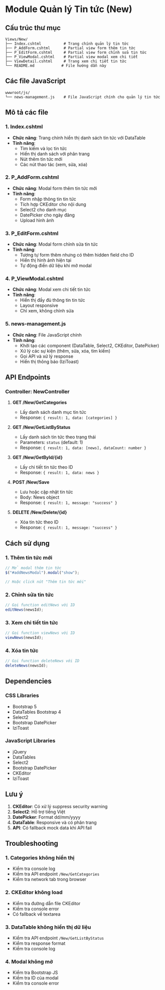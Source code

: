 # Module Quản lý Tin tức (New)

## Cấu trúc thư mục

```
Views/New/
├── Index.cshtml          # Trang chính quản lý tin tức
├── P_AddForm.cshtml      # Partial view form thêm tin tức
├── P_EditForm.cshtml     # Partial view form chỉnh sửa tin tức
├── P_ViewModal.cshtml    # Partial view modal xem chi tiết
├── ViewDetail.cshtml     # Trang xem chi tiết tin tức
└── README.md            # File hướng dẫn này
```

## Các file JavaScript

```
wwwroot/js/
└── news-management.js    # File JavaScript chính cho quản lý tin tức
```

## Mô tả các file

### 1. Index.cshtml

- **Chức năng**: Trang chính hiển thị danh sách tin tức với DataTable
- **Tính năng**:
  - Tìm kiếm và lọc tin tức
  - Hiển thị danh sách với phân trang
  - Nút thêm tin tức mới
  - Các nút thao tác (xem, sửa, xóa)

### 2. P_AddForm.cshtml

- **Chức năng**: Modal form thêm tin tức mới
- **Tính năng**:
  - Form nhập thông tin tin tức
  - Tích hợp CKEditor cho nội dung
  - Select2 cho danh mục
  - DatePicker cho ngày đăng
  - Upload hình ảnh

### 3. P_EditForm.cshtml

- **Chức năng**: Modal form chỉnh sửa tin tức
- **Tính năng**:
  - Tương tự form thêm nhưng có thêm hidden field cho ID
  - Hiển thị hình ảnh hiện tại
  - Tự động điền dữ liệu khi mở modal

### 4. P_ViewModal.cshtml

- **Chức năng**: Modal xem chi tiết tin tức
- **Tính năng**:
  - Hiển thị đầy đủ thông tin tin tức
  - Layout responsive
  - Chỉ xem, không chỉnh sửa

### 5. news-management.js

- **Chức năng**: File JavaScript chính
- **Tính năng**:
  - Khởi tạo các component (DataTable, Select2, CKEditor, DatePicker)
  - Xử lý các sự kiện (thêm, sửa, xóa, tìm kiếm)
  - Gọi API và xử lý response
  - Hiển thị thông báo (IziToast)

## API Endpoints

### Controller: NewController

1. **GET /New/GetCategories**

   - Lấy danh sách danh mục tin tức
   - Response: `{ result: 1, data: [categories] }`

2. **GET /New/GetListByStatus**

   - Lấy danh sách tin tức theo trạng thái
   - Parameters: `status` (default: 1)
   - Response: `{ result: 1, data: [news], dataCount: number }`

3. **GET /New/GetById/{id}**

   - Lấy chi tiết tin tức theo ID
   - Response: `{ result: 1, data: news }`

4. **POST /New/Save**

   - Lưu hoặc cập nhật tin tức
   - Body: News object
   - Response: `{ result: 1, message: "success" }`

5. **DELETE /New/Delete/{id}**
   - Xóa tin tức theo ID
   - Response: `{ result: 1, message: "success" }`

## Cách sử dụng

### 1. Thêm tin tức mới

```javascript
// Mở modal thêm tin tức
$("#addNewsModal").modal("show");

// Hoặc click nút "Thêm tin tức mới"
```

### 2. Chỉnh sửa tin tức

```javascript
// Gọi function editNews với ID
editNews(newsId);
```

### 3. Xem chi tiết tin tức

```javascript
// Gọi function viewNews với ID
viewNews(newsId);
```

### 4. Xóa tin tức

```javascript
// Gọi function deleteNews với ID
deleteNews(newsId);
```

## Dependencies

### CSS Libraries

- Bootstrap 5
- DataTables Bootstrap 4
- Select2
- Bootstrap DatePicker
- IziToast

### JavaScript Libraries

- jQuery
- DataTables
- Select2
- Bootstrap DatePicker
- CKEditor
- IziToast

## Lưu ý

1. **CKEditor**: Có xử lý suppress security warning
2. **Select2**: Hỗ trợ tiếng Việt
3. **DatePicker**: Format dd/mm/yyyy
4. **DataTable**: Responsive và có phân trang
5. **API**: Có fallback mock data khi API fail

## Troubleshooting

### 1. Categories không hiển thị

- Kiểm tra console log
- Kiểm tra API endpoint `/New/GetCategories`
- Kiểm tra network tab trong browser

### 2. CKEditor không load

- Kiểm tra đường dẫn file CKEditor
- Kiểm tra console error
- Có fallback về textarea

### 3. DataTable không hiển thị dữ liệu

- Kiểm tra API endpoint `/New/GetListByStatus`
- Kiểm tra response format
- Kiểm tra console log

### 4. Modal không mở

- Kiểm tra Bootstrap JS
- Kiểm tra ID của modal
- Kiểm tra console error

